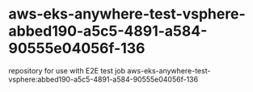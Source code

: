 # aws-eks-anywhere-test-vsphere-abbed190-a5c5-4891-a584-90555e04056f-136
repository for use with E2E test job aws-eks-anywhere-test-vsphere:abbed190-a5c5-4891-a584-90555e04056f-136
